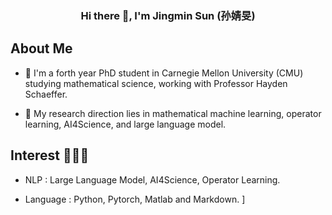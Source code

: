

<div align="center">
  <h3>Hi there 👋, I'm Jingmin Sun (孙婧旻)</h3>
</div>

## About Me  
- 🌱 I'm a forth year PhD student in Carnegie Mellon University (CMU) studying mathematical science, working with Professor Hayden Schaeffer.

- 💬 My research direction lies in mathematical machine learning, operator learning, AI4Science, and large language model.
  
## Interest 👨🏽‍💻
- NLP : Large Language Model, AI4Science, Operator Learning.

- Language : Python, Pytorch, Matlab and Markdown.
]

<!--
**JingminSun/JingminSun** is a ✨ _special_ ✨ repository because its `README.md` (this file) appears on your GitHub profile.

Here are some ideas to get you started:

- 🔭 I’m currently working on ...
- 🌱 I’m currently learning ...
- 👯 I’m looking to collaborate on ...
- 🤔 I’m looking for help with ...
- 💬 Ask me about ...
- 📫 How to reach me: ...
- 😄 Pronouns: ...
- ⚡ Fun fact: ...
-->
